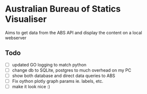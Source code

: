 # Australian Bureau of Statics Visualiser

Aims to get data from the ABS API and display the content on a local webserver





## Todo
- [ ] updated GO logging to match python
- [ ] change db to SQLite, postgres to much overhead on my PC
- [ ] show both database and direct data queries to ABS
- [ ] Fix oython plotly graph params ie. labels, etc.
- [ ] make it look nice :)
